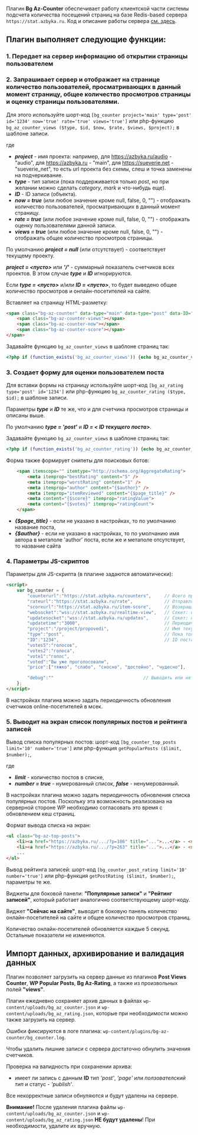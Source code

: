 Плагин **Bg Az-Counter** обеспечивает работу клиентской части системы подсчета количества посещений страниц на базе Redis-based сервера `https://stat.azbyka.ru`. 
Код и описание работы сервера [см. здесь](https://gitlab.eterfund.ru/azbyka/stats-server). 

## Плагин выполняет следующие функции:

### 1. Передает на сервер информацию об открытии страницы пользователем
### 2. Запрашивает сервер и отображает на странице количество пользователей, просматривающих в данный момент страницу, общее количество просмотров страницы и оценку страницы пользователями.

Для этого используйте шорт-код `[bg_counter project='main' type='post' id='1234' now='true' rate='true' views='true']` или php-функцию `bg_az_counter_views ($type, $id, $now, $rate, $views, $project);` в шаблоне записи.

где 

* ***project*** - имя проекта: например, для https://azbyka.ru/audio - "audio", для https://azbyka.ru - "main",  для https://sueverie.net - "sueverie_net", то есть url проекта без схемы, слеш и точка заменены на подчеркивание.
* ***type*** - тип записи (пока поддерживается только *post*, но при желании можно сделать *category*, *mark* и что-нибудь еще).
* ***ID*** - ID записи (объекта).
* ***now = true*** (или любое значение кроме null, false, 0, "") - отображать количество пользователей, просматривающих в данный момент страницу.
* ***rate = true*** (или любое значение кроме null, false, 0, "") - отображать оценку пользователями данной записи.
* ***views = true*** (или любое значение кроме null, false, 0, "") - отображать общее количество просмотров страницы.

По умолчанию ***project = null*** (или отсутствует) - соответствует текущему проекту.

***project = <пусто>*** или ***'/'*** - суммарный показатель счетчиков всех проектов. В этом случае  ***type*** и ***ID*** игнорируются.

Если ***type = <пусто>*** и/или ***ID = <пусто>***, то будет выведено общее количество просмотров и онлайн-посетителей на сайте.

Вставляет на страницу HTML-разметку:

```html
<span class="bg-az-counter" data-type="main" data-type="post" data-ID="1234">
	<span class="bg-az-counter-views"></span>
	<span class="bg-az-counter-now"></span>
	<span class="bg-az-counter-score"></span>
</span>
```

Задавайте функцию `bg_az_counter_views` в шаблоне страниц так: 

```php
<?php if (function_exists('bg_az_counter_views')) {echo bg_az_counter_views ('post', $post->ID);} ?>
```

###  3. Создает форму для оценки пользователем поста

Для вставки формы на страницу используйте шорт-код `[bg_az_rating type='post' id='1234']` или php-функцию `bg_az_counter_rating ($type, $id);` в шаблоне записи.

Параметры ***type*** и ***ID*** те же, что и для счетчика просмотров страницы и описаны выше. 

По умолчанию ***type = 'post'*** и ***ID = < ID текущего поста>***.
 
Задавайте функцию `bg_az_counter_views` в шаблоне страниц так: 

```php
<?php if (function_exists('bg_az_counter_rating')) {echo bg_az_counter_rating ('post', $post->ID);} ?>
```

Форма также формирует снипеты для поисковых ботов:

```html
	<span itemscope="" itemtype="http://schema.org/AggregateRating">
		<meta itemprop="bestRating" content="5" />
		<meta itemprop="worstRating" content="1" />
		<meta itemprop="author" content="{$author}" />
		<meta itemprop="itemReviewed" content="{$page_title}" />
		<meta content="{$score}" itemprop="ratingValue">
		<meta content="{$votes}" itemprop="ratingCount">
	</span> 
```

* ***{$page_title}*** - если не указано в настройках, то по умолчанию название поста,
* ***{$author}*** - если не указано в настройках, то по умолчанию имя автора в метаполе 'author' поста, если же и метаполе отсутствует, то название сайта

###  4. Параметры JS-скриптов

Параметры для JS-скрипта (в плагине задаются автоматически):

```html
<script>
	var bg_counter = {
		"counterurl":"https://stat.azbyka.ru/counters",	    // Всего просмотров счётчик и количество просматривающих в данный момент
		"rateurl":"https://stat.azbyka.ru/rate", 			// Отправляет оценку объекта на сервер и возвращает новый рейтинг и количество голосов
		"scoreurl":"https://stat.azbyka.ru/item-score",     // Возвращает рейтинг и количество голосов отдельно взятого объекта и флаг - голосовл ли IP или нет? 
		"websocket":"wss://stat.azbyka.ru/realtime-view",	// Сокет: пока соединение активно, оно будет засчитываться как один просмотр в текущий момент
		"updatesocket":"wss://stat.azbyka.ru/updates",      // Сокет: просмотр счетчиков online-посетителей
		"updatetime":"3000",                                // Периодичность обновления счетчиков online-посетителей
		"project":"/project/propovedi",					    // Имя текущего проекта
		"type":"post",								        // Пока только "post" или пусто для ID=""
		"ID":"1234",									    // ID поста или пусто, чтобы не собирать статистику
		"votes5":"голосов",
		"votes2":"голоcа", 
		"vote1":"голос",
		"voted":"Вы уже проголосовали",
		"price":["тяжко", "слабо", "сносно", "достойно", "чудесно"],

		"debug":""									// Выводить или нет инфу в консоль
	};
</script>
```

В настройках плагина можно задать периодичность обновления счетчиков online-посетителей в мсек.

###  5. Выводит на экран список популярных постов и рейтинга записей

Вывод списка популярных постов: шорт-код `[bg_counter_top_posts limit='10' number='true']` или php-функция `getPopularPosts ($limit, $number);`, 

где 

* ***limit*** - количество постов в списке, 
* ***number = true*** - нумерованный список, ***false*** - ненумерованный. 

В настройках плагина можно задать периодичность обновления списка популярных постов. 
Поскольку эта возможность реализована на серверной стороне WP необходимо согласовать это время с обновлением кеш страниц.

Формат вывода списка на экран:

```html
<ul class="bg-az-top-posts">
	<li><a href="https://azbyka.ru/.../?p=186" title="...">...</a> - <span class="bg-az-count">...</span></li>
	<li><a href="https://azbyka.ru/.../?p=263" title="...">...</a> - <span class="bg-az-count">...</span></li>
	...
</ul>
```

Вывод рейтинга записей: шорт-код `[bg_counter_post_rating limit='10' number='true']` или php-функция `getPostRating ($limit, $number);`, параметры те же.

Виджеты для боковой панели: **"Популярные записи"** и **"Рейтинг записей"**, который работает аналогично соответствующему шорт-коду. 

Виджет **"Сейчас на сайте"**, выводит в боковую панель количество онлайн-посетителей на сайте и общее количество просмотров страниц.

Количество онлайн-посетителей обновляется каждые 5 секунд. Остальные показатели не изменяются.

## Импорт данных, архивирование и валидация данных

Плагин позволяет загрузить на сервер данные из плагинов  **Post Views Counter**, **WP Popular Posts**, **Bg Az-Rating**, а также из произвольных полей **"views"**.

Плагин ежедневно сохраняет архив данных в файлах `wp-content/uploads/bg_az_counter.json` и `wp-content/uploads/bg_az_rating.json`, которые при необходимости можно также загрузить на сервер.

Ошибки фиксируются в логе плагина: `wp-content/plugins/bg-az-counter/bg_counter.log`.

Чтобы удалить лишние записи с сервера достаточно обнулить значения счетчиков. 

Проверка на валидность при сохранении архива:
 
* имеет ли запись с данным **ID** тип *'post'*, *'page'* или *ползователский тип* и статус - *'publish'*. 

Все некорректные записи обнуляются и будут удалены на сервере.

**Внимание!** После удаления плагина файлы `wp-content/uploads/bg_az_counter.json` и `wp-content/uploads/bg_az_rating.json` **НЕ будут удалены**! При необходимости, удалите их вручную.


